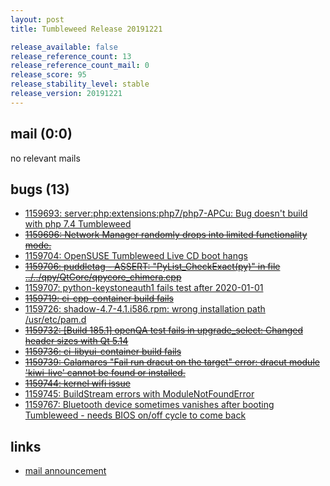 ```yaml
---
layout: post
title: Tumbleweed Release 20191221

release_available: false
release_reference_count: 13
release_reference_count_mail: 0
release_score: 95
release_stability_level: stable
release_version: 20191221
---
```


## mail (0:0)

no relevant mails

## bugs (13)

<!--more-->

- [1159693: server:php:extensions:php7/php7-APCu: Bug doesn't build with php 7.4 Tumbleweed](https://bugzilla.opensuse.org/show_bug.cgi?id=1159693)
- ~~[1159696: Network Manager randomly drops into limited functionality mode.](https://bugzilla.opensuse.org/show_bug.cgi?id=1159696)~~
- [1159704: OpenSUSE Tumbleweed Live CD boot hangs](https://bugzilla.opensuse.org/show_bug.cgi?id=1159704)
- ~~[1159706: puddletag - ASSERT: "PyList_CheckExact(py)" in file ../../qpy/QtCore/qpycore_chimera.cpp](https://bugzilla.opensuse.org/show_bug.cgi?id=1159706)~~
- [1159707: python-keystoneauth1 fails test after 2020-01-01](https://bugzilla.opensuse.org/show_bug.cgi?id=1159707)
- ~~[1159719: ci-cpp-container build fails](https://bugzilla.opensuse.org/show_bug.cgi?id=1159719)~~
- [1159726: shadow-4.7-4.1.i586.rpm: wrong installation path /usr/etc/pam.d](https://bugzilla.opensuse.org/show_bug.cgi?id=1159726)
- ~~[1159732: \[Build 185.1\] openQA test fails in upgrade_select: Changed header sizes with Qt 5.14](https://bugzilla.opensuse.org/show_bug.cgi?id=1159732)~~
- ~~[1159736: ci-libyui-container build fails](https://bugzilla.opensuse.org/show_bug.cgi?id=1159736)~~
- ~~[1159739: Calamares  "Fail run dracut on the target" error: dracut module 'kiwi-live' cannot be found or installed.](https://bugzilla.opensuse.org/show_bug.cgi?id=1159739)~~
- ~~[1159744: kernel wifi issue](https://bugzilla.opensuse.org/show_bug.cgi?id=1159744)~~
- [1159745: BuildStream errors with ModuleNotFoundError](https://bugzilla.opensuse.org/show_bug.cgi?id=1159745)
- [1159767: Bluetooth device sometimes vanishes after booting Tumbleweed - needs BIOS on/off cycle to come back](https://bugzilla.opensuse.org/show_bug.cgi?id=1159767)



## links

- [mail announcement](https://lists.opensuse.org/opensuse-factory/2019-12/msg00178.html)
